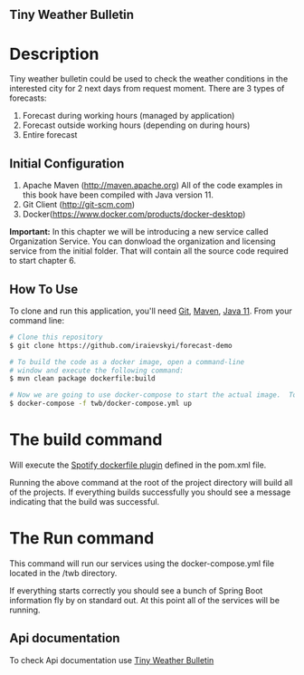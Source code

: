 ## Tiny Weather Bulletin

# Description
Tiny weather bulletin could be used to check the weather conditions in the interested city for 2 next days from request moment.
There are 3 types of forecasts:
1. Forecast during working hours (managed by application)
2. Forecast outside working hours (depending on during hours)
3. Entire forecast   

## Initial Configuration
1.	Apache Maven (http://maven.apache.org)  All of the code examples in this book have been compiled with Java version 11.
2.	Git Client (http://git-scm.com)
3.  Docker(https://www.docker.com/products/docker-desktop)

**Important:** In this chapter we will be introducing a new service called Organization Service. You can donwload the organization and licensing service from the initial folder. That will contain all the source code required to start chapter 6.

## How To Use

To clone and run this application, you'll need [Git](https://git-scm.com), [Maven](https://maven.apache.org/), [Java 11](https://www.oracle.com/technetwork/java/javase/downloads/jdk11-downloads-5066655.html). From your command line:

```bash
# Clone this repository
$ git clone https://github.com/iraievskyi/forecast-demo

# To build the code as a docker image, open a command-line 
# window and execute the following command:
$ mvn clean package dockerfile:build

# Now we are going to use docker-compose to start the actual image.  To start the docker image, stay in the directory containing  your chapter 6 source code and  Run the following command: 
$ docker-compose -f twb/docker-compose.yml up
```

# The build command

Will execute the [Spotify dockerfile plugin](https://github.com/spotify/dockerfile-maven) defined in the pom.xml file.  

Running the above command at the root of the project directory will build all of the projects.  If everything builds successfully you should see a message indicating that the build was successful.

# The Run command

This command will run our services using the docker-compose.yml file located in the /twb directory. 

If everything starts correctly you should see a bunch of Spring Boot information fly by on standard out.  At this point all of the services will be running.

## Api documentation
To check Api documentation use [Tiny Weather Bulletin](http://localhost:8080/swagger-ui.html)